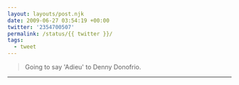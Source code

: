 ```yaml
---
layout: layouts/post.njk
date: 2009-06-27 03:54:19 +00:00
twitter: '2354700507'
permalink: /status/{{ twitter }}/
tags: 
  - tweet
---
```


> Going to say 'Adieu' to Denny Donofrio.

---
